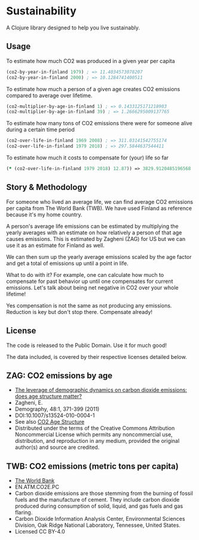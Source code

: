 # Sustainability

A Clojure library designed to help you live sustainably.

## Usage

To estimate how much CO2 was produced in a given year per capita

```clj
(co2-by-year-in-finland 1979) ; => 11.4034573078207
(co2-by-year-in-finland 2000) ; => 10.1284741400511
```

To estimate how much a person of a given age creates CO2 emissions compared to average over lifetime.

```clj
(co2-multiplier-by-age-in-finland 1) ; => 0.1433125171218903
(co2-multiplier-by-age-in-finland 39) ; => 1.2666295009137765
```

To estimate how many tons of CO2 emissions there were for someone alive during a certain time period

```clj
(co2-over-life-in-finland 1969 2008) ; => 311.03141542755174
(co2-over-life-in-finland 1979 2018) ; => 297.5844637544411
```

To estimate how much it costs to compensate for (your) life so far
```clj
(* (co2-over-life-in-finland 1979 2018) 12.87)) => 3829.9120485196568
```

## Story & Methodology

For someone who lived an average life, we can find average CO2 emissions per capita from The World Bank (TWB). We have used Finland as reference because it's my home country.

A person's average life emissions can be estimated by multiplying the yearly averages with an estimate on how relatively a person of that age causes emissions. This is estimated by Zagheni (ZAG) for US but we can use it as an estimate for Finland as well.

We can then sum up the yearly average emissions scaled by the age factor and get a total of emissions up until a point in life.

What to do with it? For example, one can calculate how much to compensate for past behavior up until one compensates for current emissions. Let's talk about being net negative in CO2 over your whole lifetime!

Yes compensation is not the same as not producing any emissions. Reduction is key but don't stop there. Compensate already!

## License

The code is released to the Public Domain. Use it for much good!

The data included, is covered by their respective licenses detailed below.

## ZAG: CO2 emissions by age
- [The leverage of demographic dynamics on carbon dioxide emissions: does age structure matter?](https://www.demogr.mpg.de/en/projects_publications/publications_1904/journal_articles/the_leverage_of_demographic_dynamics_on_carbon_dioxide_emissions_does_age_structure_matter_4131.htm)
- Zagheni, E.
- Demography, 48:1, 371-399 (2011)
- DOI:10.1007/s13524-010-0004-1
- See also [CO2 Age Structure](https://www.mpg.de/4635546/CO2_age_structure)
- Distributed under the terms of the Creative Commons Attribution Noncommercial License which permits any noncommercial use, distribution, and reproduction in any medium, provided the original author(s) and source are credited.

## TWB: CO2 emissions (metric tons per capita)
- [The World Bank](https://databank.worldbank.org/data/source/world-development-indicators)
- EN.ATM.CO2E.PC
- Carbon dioxide emissions are those stemming from the burning of fossil fuels and the manufacture of cement. They include carbon dioxide produced during consumption of solid, liquid, and gas fuels and gas flaring.
- Carbon Dioxide Information Analysis Center, Environmental Sciences Division, Oak Ridge National Laboratory, Tennessee, United States.
- Licensed CC BY-4.0
